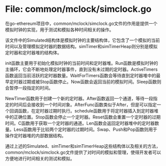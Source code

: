 # File: common/mclock/simclock.go

在go-ethereum项目中，common/mclock/simclock.go文件的作用是提供一个模拟时钟的实现，用于测试和模拟各种时间相关的操作。

该文件中的Simulated结构体是模拟时钟的主要结构体，它包含了一个模拟的当前时间以及管理模拟定时器的数据结构。simTimer和simTimerHeap则分别是模拟定时器和定时器堆的结构体。

init函数主要用于初始化模拟时钟的当前时间和定时器堆。Run函数是模拟时钟的主循环，它会不断地处理定时器事件，直到没有未过期的定时器。ActiveTimers函数返回当前活跃的定时器数量。WaitForTimers函数会等待直到定时器堆中的最早定时器过期或被Stop函数停止。Now函数会返回当前的模拟时间。Sleep函数则会暂停一段指定的时间。

NewTimer函数用于创建一个新的定时器。After函数返回一个通道，等待一段指定的时间后会接收到一个时间对象。AfterFunc函数类似于After，但是可以指定一个回调函数，在定时器过期时执行。schedule函数用于将定时器插入到定时器堆中的正确位置。Stop函数会停止一个定时器。Reset函数会重置一个定时器的过期时间。C函数用于获取一个定时器的通道。Len函数会返回定时器堆中的定时器数量。Less函数用于比较两个定时器的过期时间。Swap、Push和Pop函数则用于操作定时器堆的内部数据结构。

通过上述的Simulated、simTimer和simTimerHeap这些结构体以及相关的方法，common/mclock/simclock.go文件提供了对时间的模拟和管理，使得开发者可以方便地进行时间相关的测试和模拟。

